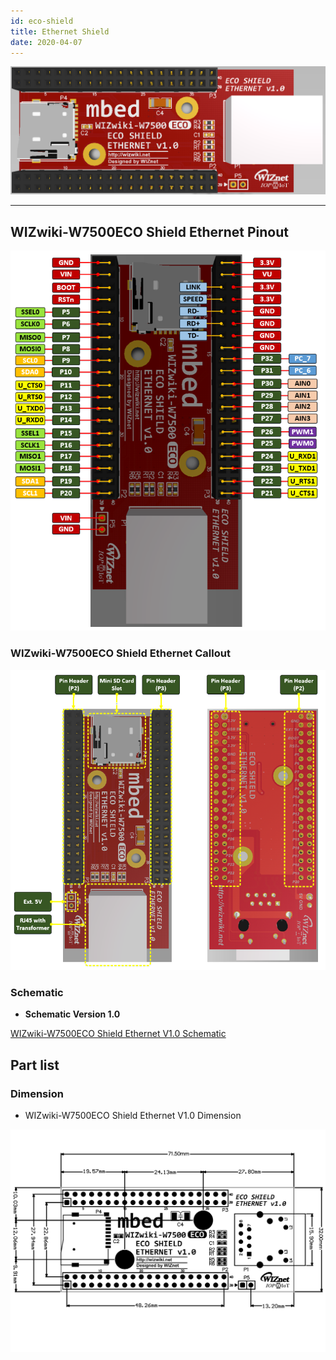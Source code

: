 ```yaml
---
id: eco-shield
title: Ethernet Shield
date: 2020-04-07
---
```


![WIZwiki-W7500ECO Shield Ethernet](/img/products/wizwiki-w7500eco/wizwiki-w7500eco_shield_-_ethernet_top_.png)

-----

## WIZwiki-W7500ECO Shield Ethernet Pinout

![WIZwiki-W7500ECO Shield Ethernet Pinout](/img/products/wizwiki-w7500eco/wizwiki-w7500eco_shield_pinout.png)

### WIZwiki-W7500ECO Shield Ethernet Callout

![WIZwiki-W7500ECO Shield Ethernet Callout](/img/products/wizwiki-w7500eco/wizwiki-w7500eco_shield_callout.png)

### Schematic

- **Schematic Version 1.0**

<a href="/img/products/wizwiki-w7500eco/wizwiki_w7500_eco_shield_ethernet_v1.0.pdf" target="_blank">WIZwiki-W7500ECO Shield Ethernet V1.0 Schematic</a>

## Part list

### Dimension

* WIZwiki-W7500ECO Shield Ethernet V1.0 Dimension

![WIZwiki-W7500ECO Shield Ethernet Dimension](/img/products/wizwiki-w7500eco/wizwiki_w7500_eco_shield_ethernet_v1.0_dim_01.png)